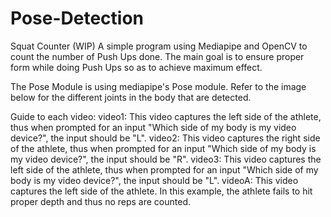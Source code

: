# Pose-Detection
 Squat Counter (WIP)
A simple program using Mediapipe and OpenCV to count the number of Push Ups done. The main goal is to ensure proper form while doing Push Ups so as to achieve maximum effect.

The Pose Module is using mediapipe's Pose module. Refer to the image below for the different joints in the body that are detected.

Guide to each video:
video1: This video captures the left side of the athlete, thus when prompted for an input "Which side of my body is my video device?", the input should be "L".
video2: This video captures the right side of the athlete, thus when prompted for an input "Which side of my body is my video device?", the input should be "R".
video3: This video captures the left side of the athlete, thus when prompted for an input "Which side of my body is my video device?", the input should be "L".
videoA: This video captures the left side of the athlete. In this example, the athlete fails to hit proper depth and thus no reps are counted.
